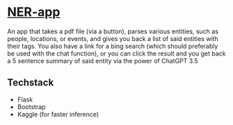 # [NER-app](https://ner-app-wiki.azurewebsites.net)
An app that takes a pdf file (via a button), parses various entities, such as people, locations, or events, and gives you back a list of said entities with their tags.
You also have a link for a bing search (which should preferably be used with the chat function), or you can click the result and you get back a 5 sentence summary of said
entity via the power of ChatGPT 3.5

## Techstack
* Flask
* Bootstrap
* Kaggle (for faster inference)

